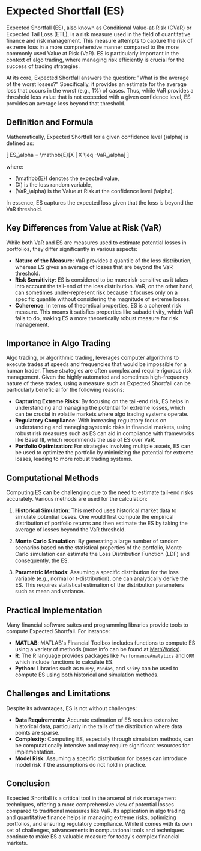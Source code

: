 # Expected Shortfall (ES)

Expected Shortfall (ES), also known as Conditional Value-at-Risk (CVaR) or Expected Tail Loss (ETL), is a risk measure used in the field of quantitative finance and risk management. This measure attempts to capture the risk of extreme loss in a more comprehensive manner compared to the more commonly used Value at Risk (VaR). ES is particularly important in the context of algo trading, where managing risk efficiently is crucial for the success of trading strategies. 

At its core, Expected Shortfall answers the question: "What is the average of the worst losses?" Specifically, it provides an estimate for the average loss that occurs in the worst (e.g., 1%) of cases. Thus, while VaR provides a threshold loss value that is not exceeded with a given confidence level, ES provides an average loss beyond that threshold. 

## Definition and Formula

Mathematically, Expected Shortfall for a given confidence level \(\alpha\) is defined as:

\[ ES_\alpha = \mathbb{E}[X | X \leq -VaR_\alpha] \]

where:
- \(\mathbb{E}\) denotes the expected value,
- \(X\) is the loss random variable,
- \(VaR_\alpha\) is the Value at Risk at the confidence level \(\alpha\).

In essence, ES captures the expected loss given that the loss is beyond the VaR threshold. 

## Key Differences from Value at Risk (VaR)

While both VaR and ES are measures used to estimate potential losses in portfolios, they differ significantly in various aspects:
- **Nature of the Measure**: VaR provides a quantile of the loss distribution, whereas ES gives an average of losses that are beyond the VaR threshold.
- **Risk Sensitivity**: ES is considered to be more risk-sensitive as it takes into account the tail-end of the loss distribution. VaR, on the other hand, can sometimes under-represent risk because it focuses only on a specific quantile without considering the magnitude of extreme losses.
- **Coherence**: In terms of theoretical properties, ES is a coherent risk measure. This means it satisfies properties like subadditivity, which VaR fails to do, making ES a more theoretically robust measure for risk management.

## Importance in Algo Trading

Algo trading, or algorithmic trading, leverages computer algorithms to execute trades at speeds and frequencies that would be impossible for a human trader. These strategies are often complex and require rigorous risk management. Given the highly automated and sometimes high-frequency nature of these trades, using a measure such as Expected Shortfall can be particularly beneficial for the following reasons:

- **Capturing Extreme Risks**: By focusing on the tail-end risk, ES helps in understanding and managing the potential for extreme losses, which can be crucial in volatile markets where algo trading systems operate.
- **Regulatory Compliance**: With increasing regulatory focus on understanding and managing systemic risks in financial markets, using robust risk measures such as ES can aid in compliance with frameworks like Basel III, which recommends the use of ES over VaR.
- **Portfolio Optimization**: For strategies involving multiple assets, ES can be used to optimize the portfolio by minimizing the potential for extreme losses, leading to more robust trading systems.

## Computational Methods

Computing ES can be challenging due to the need to estimate tail-end risks accurately. Various methods are used for the calculation:

1. **Historical Simulation**: This method uses historical market data to simulate potential losses. One would first compute the empirical distribution of portfolio returns and then estimate the ES by taking the average of losses beyond the VaR threshold.

2. **Monte Carlo Simulation**: By generating a large number of random scenarios based on the statistical properties of the portfolio, Monte Carlo simulation can estimate the Loss Distribution Function (LDF) and consequently, the ES.

3. **Parametric Methods**: Assuming a specific distribution for the loss variable (e.g., normal or t-distribution), one can analytically derive the ES. This requires statistical estimation of the distribution parameters such as mean and variance.

## Practical Implementation

Many financial software suites and programming libraries provide tools to compute Expected Shortfall. For instance:

- **MATLAB**: MATLAB's Financial Toolbox includes functions to compute ES using a variety of methods (more info can be found at [MathWorks](https://www.mathworks.com/products/financial.html)).
- **R**: The R language provides packages like `PerformanceAnalytics` and `QRM` which include functions to calculate ES.
- **Python**: Libraries such as `NumPy`, `Pandas`, and `SciPy` can be used to compute ES using both historical and simulation methods.

## Challenges and Limitations

Despite its advantages, ES is not without challenges:

- **Data Requirements**: Accurate estimation of ES requires extensive historical data, particularly in the tails of the distribution where data points are sparse.
- **Complexity**: Computing ES, especially through simulation methods, can be computationally intensive and may require significant resources for implementation.
- **Model Risk**: Assuming a specific distribution for losses can introduce model risk if the assumptions do not hold in practice.

## Conclusion

Expected Shortfall is a critical tool in the arsenal of risk management techniques, offering a more comprehensive view of potential losses compared to traditional measures like VaR. Its application in algo trading and quantitative finance helps in managing extreme risks, optimizing portfolios, and ensuring regulatory compliance. While it comes with its own set of challenges, advancements in computational tools and techniques continue to make ES a valuable measure for today's complex financial markets.
